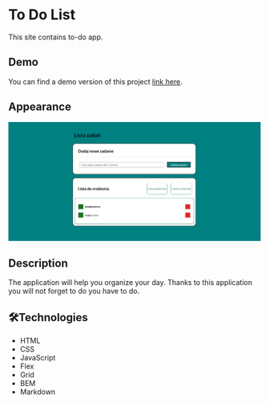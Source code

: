 # To Do List 

This site contains to-do app.
## Demo
 You can find a demo version of this project [link here](https://przemekbiernat1998.github.io/ToDoList_Second-Version/).
## Appearance

![Preview](https://github.com/PrzemekBiernat1998/ToDoList_Second-Version/blob/master/readmeIMG.jpg)

## Description

The application will help you organize your day. Thanks to this application you will not forget to do you have to do.

## 🛠Technologies
- HTML
- CSS
- JavaScript
- Flex
- Grid
- BEM
- Markdown
